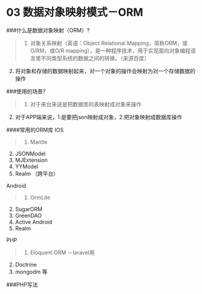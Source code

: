 # 03 数据对象映射模式－ORM
###什么是数据对象映射（ORM）?


> 1. 对象关系映射（英语：Object Relational Mapping，简称ORM，或O/RM，或O/R mapping），是一种程序技术，用于实现面向对象编程语言里不同类型系统的数据之间的转换。（来源百度） 
2. 将对象和存储的数据映射起来，对一个对象的操作会映射为对一个存储数据的操作

###使用的场景?

> 1. 对于来台来说是把数据库的表映射成对象来操作
2. 对于APP端来说，1.是要把json映射成对象，2.把对象映射成数据库操作

####常用的ORM库
IOS

> 1. Mantle
2. JSONModel
3. MJExtension
4. YYModel
5. Realm （跨平台）

Android

> 1. OrmLite
2. SugarORM
3. GreenDAO
4. Active Android
5. Realm

PHP

> 1. Eloquent ORM  －laravel用
2. Doctrine
3. mongodm 等


###PHP写法








